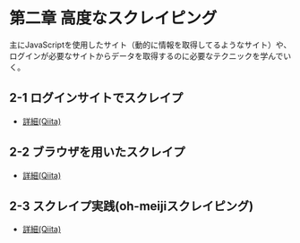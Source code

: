 # 第二章 高度なスクレイピング

主にJavaScriptを使用したサイト（動的に情報を取得してるようなサイト）や、  
ログインが必要なサイトからデータを取得するのに必要なテクニックを学んでいく。

## 2-1 ログインサイトでスクレイプ
- [詳細(Qiita)](http://qiita.com/shunyooo/items/36af8bcb501baf8c7014)

## 2-2 ブラウザを用いたスクレイプ
- [詳細(Qiita)](http://qiita.com/shunyooo/items/09cc636344212112a6fc)

## 2-3 スクレイプ実践(oh-meijiスクレイピング)
- [詳細(Qiita)](http://qiita.com/shunyooo/private/132a1c9fa4f0af024c52)
